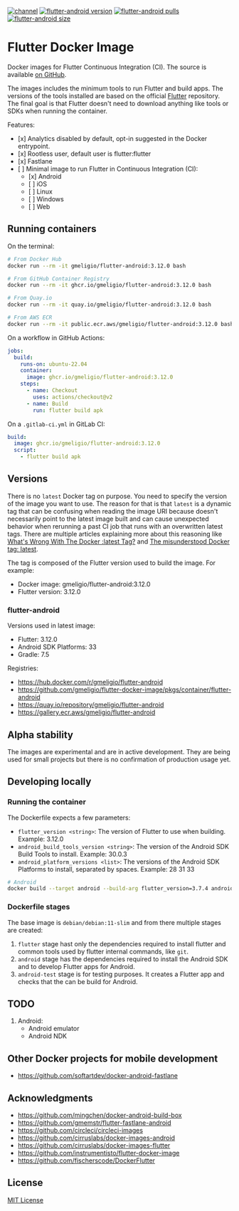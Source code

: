<!--- This markdown file was auto-generated from "readme.mdx" -->

[![channel](https://img.shields.io/static/v1?label=channel&message=beta&color=blueviolet)](https://docs.flutter.dev/release/archive?tab=linux) [![flutter-android version](https://img.shields.io/docker/v/gmeligio/flutter-android?label=flutter-android%20version)](https://hub.docker.com/r/gmeligio/flutter-android/tags) [![flutter-android pulls](https://img.shields.io/docker/pulls/gmeligio/flutter-android?label=flutter-android%20pulls)](https://hub.docker.com/r/gmeligio/flutter-android/tags) [![flutter-android size](https://img.shields.io/docker/image-size/gmeligio/flutter-android?label=flutter-android%20size)](https://hub.docker.com/r/gmeligio/flutter-android/tags)

# Flutter Docker Image

Docker images for Flutter Continuous Integration (CI). The source is available [on GitHub](https://github.com/gmeligio/flutter-docker-image).

The images includes the minimum tools to run Flutter and build apps. The versions of the tools installed are based on the official [Flutter](https://github.com/flutter/flutter) repository. The final goal is that Flutter doesn't need to download anything like tools or SDKs when running the container.

Features:

* \[x\] Analytics disabled by default, opt-in suggested in the Docker entrypoint.
* \[x\] Rootless user, default user is flutter:flutter
* \[x\] Fastlane
* \[ \] Minimal image to run Flutter in Continuous Integration (CI):  
   * \[x\] Android  
   * \[ \] iOS  
   * \[ \] Linux  
   * \[ \] Windows  
   * \[ \] Web

## Running containers

On the terminal:

```bash
# From Docker Hub
docker run --rm -it gmeligio/flutter-android:3.12.0 bash

# From GitHub Container Registry
docker run --rm -it ghcr.io/gmeligio/flutter-android:3.12.0 bash

# From Quay.io
docker run --rm -it quay.io/gmeligio/flutter-android:3.12.0 bash

# From AWS ECR
docker run --rm -it public.ecr.aws/gmeligio/flutter-android:3.12.0 bash
```

On a workflow in GitHub Actions:

```yaml
jobs:
  build:
    runs-on: ubuntu-22.04
    container:
      image: ghcr.io/gmeligio/flutter-android:3.12.0
    steps:
      - name: Checkout
        uses: actions/checkout@v2
      - name: Build
        run: flutter build apk
```

On a `.gitlab-ci.yml` in GitLab CI:

```yaml
build:
  image: ghcr.io/gmeligio/flutter-android:3.12.0
  script:
    - flutter build apk
```

## Versions

There is no `latest` Docker tag on purpose. You need to specify the version of the image you want to use. The reason for that is that `latest` is a dynamic tag that can be confusing when reading the image URI because doesn't necessarily point to the latest image built and can cause unexpected behavior when rerunning a past CI job that runs with an overwritten latest tags. There are multiple articles explaining more about this reasoning like [What's Wrong With The Docker :latest Tag?](https://vsupalov.com/docker-latest-tag/) and [The misunderstood Docker tag: latest](https://medium.com/@mccode/the-misunderstood-docker-tag-latest-af3babfd6375).

The tag is composed of the Flutter version used to build the image. For example:

* Docker image: gmeligio/flutter-android:3.12.0
* Flutter version: 3.12.0

### flutter-android

Versions used in latest image:

* Flutter: 3.12.0
* Android SDK Platforms: 33
* Gradle: 7.5

Registries:

* https://hub.docker.com/r/gmeligio/flutter-android
* https://github.com/gmeligio/flutter-docker-image/pkgs/container/flutter-android
* https://quay.io/repository/gmeligio/flutter-android
* https://gallery.ecr.aws/gmeligio/flutter-android

## Alpha stability

The images are experimental and are in active development. They are being used for small projects but there is no confirmation of production usage yet.

## Developing locally

### Running the container

The Dockerfile expects a few parameters:

* `flutter_version <string>`: The version of Flutter to use when building. Example: 3.12.0
* `android_build_tools_version <string>`: The version of the Android SDK Build Tools to install. Example: 30.0.3
* `android_platform_versions <list>`: The versions of the Android SDK Platforms to install, separated by spaces. Example: 28 31 33

```bash
# Android
docker build --target android --build-arg flutter_version=3.7.4 android_build_tools_version=30.0.3 --build-arg android_platform_versions="28 31 33" -t android-test .
```

### Dockerfile stages

The base image is `debian/debian:11-slim` and from there multiple stages are created:

1. `flutter` stage hast only the dependencies required to install flutter and common tools used by flutter internal commands, like `git`.
2. `android` stage has the dependencies required to install the Android SDK and to develop Flutter apps for Android.
3. `android-test` stage is for testing purposes. It creates a Flutter app and checks that the can be build for Android.

## TODO

1. Android:  
   * Android emulator  
   * Android NDK

## Other Docker projects for mobile development

* https://github.com/softartdev/docker-android-fastlane

## Acknowledgments

* https://github.com/mingchen/docker-android-build-box
* https://github.com/gmemstr/flutter-fastlane-android
* https://github.com/circleci/circleci-images
* https://github.com/cirruslabs/docker-images-android
* https://github.com/cirruslabs/docker-images-flutter
* https://github.com/instrumentisto/flutter-docker-image
* https://github.com/fischerscode/DockerFlutter

## License

[MIT License](../LICENSE)